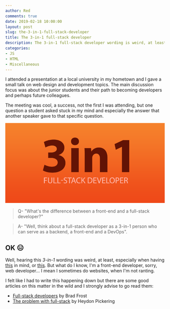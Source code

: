 ```yaml
---
author: Red
comments: true
date: 2019-02-18 10:00:00
layout: post
slug: the-3-in-1-full-stack-developer
title: The 3-in-1 full-stack developer
description: The 3-in-1 full-stack developer wording is weird, at least.
categories:
- JS
- HTML
- Miscellaneous
---
```


I attended a presentation at a local university in my hometown and I gave a small talk on web design and development topics. The main discussion focus was about the junior students and their path to becoming developers and perhaps future colleagues.

The meeting was cool, a success, not the first I was attending, but one question a student asked stuck in my mind and especially the answer that another speaker gave to that specific question.

![3-in-1 full-stack developer](/dist/uploads/2019/02/3-in-1-full-stack-developer.png)

<!-- more -->

> Q- "What's the difference between a front-end and a full-stack developer?"

> A- "Well, think about a full-stack developer as a 3-in-1 person who can serve as a backend, a front-end and a DevOps".

## OK 😑

Well, hearing this *3-in-1* wording was weird, at least, especially when having [this](https://twitter.com/jakevdp/status/1062342018758696960) in mind, or [this](https://twitter.com/holtbt/status/977419276251430912). But what do I know, I'm a front-end developer, sorry, web developer... I mean I sometimes do websites, when I'm not ranting.

I felt like I had to write this happening down but there are some good articles on this matter in the wild and I strongly advise to go read them:

- [Full-stack developers](http://bradfrost.com/blog/post/full-stack-developers/) by Brad Frost
- [The problem with full-stack](http://www.heydonworks.com/article/reluctant-gatekeeping-the-problem-with-full-stack) by Heydon Pickering